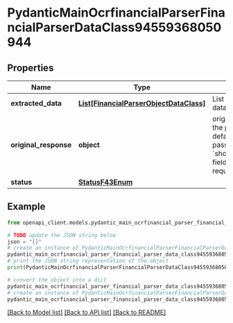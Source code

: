 # PydanticMainOcrfinancialParserFinancialParserDataClass94559368050944


## Properties

Name | Type | Description | Notes
------------ | ------------- | ------------- | -------------
**extracted_data** | [**List[FinancialParserObjectDataClass]**](FinancialParserObjectDataClass.md) | List of parsed financial data objects (per page). | [optional] 
**original_response** | **object** | original response sent by the provider, hidden by default, show it by passing the &#x60;show_original_response&#x60; field to &#x60;true&#x60; in your request | [optional] 
**status** | [**StatusF43Enum**](StatusF43Enum.md) |  | 

## Example

```python
from openapi_client.models.pydantic_main_ocrfinancial_parser_financial_parser_data_class94559368050944 import PydanticMainOcrfinancialParserFinancialParserDataClass94559368050944

# TODO update the JSON string below
json = "{}"
# create an instance of PydanticMainOcrfinancialParserFinancialParserDataClass94559368050944 from a JSON string
pydantic_main_ocrfinancial_parser_financial_parser_data_class94559368050944_instance = PydanticMainOcrfinancialParserFinancialParserDataClass94559368050944.from_json(json)
# print the JSON string representation of the object
print(PydanticMainOcrfinancialParserFinancialParserDataClass94559368050944.to_json())

# convert the object into a dict
pydantic_main_ocrfinancial_parser_financial_parser_data_class94559368050944_dict = pydantic_main_ocrfinancial_parser_financial_parser_data_class94559368050944_instance.to_dict()
# create an instance of PydanticMainOcrfinancialParserFinancialParserDataClass94559368050944 from a dict
pydantic_main_ocrfinancial_parser_financial_parser_data_class94559368050944_form_dict = pydantic_main_ocrfinancial_parser_financial_parser_data_class94559368050944.from_dict(pydantic_main_ocrfinancial_parser_financial_parser_data_class94559368050944_dict)
```
[[Back to Model list]](../README.md#documentation-for-models) [[Back to API list]](../README.md#documentation-for-api-endpoints) [[Back to README]](../README.md)


